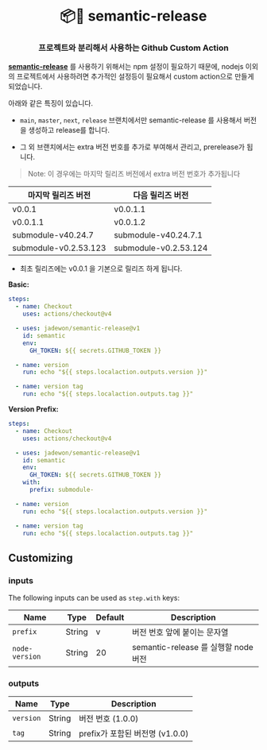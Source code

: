 <h1 align="center" style="border-bottom: none;">📦🚀 semantic-release</h1>
<h3 align="center">프로젝트와 분리해서 사용하는 Github Custom Action</h3>

**[semantic-release](https://github.com/semantic-release/semantic-release)** 를 사용하기 위해서는 npm 설정이 필요하기 때문에, nodejs 이외의 프로젝트에서 사용하려면 추가적인 설정등이 필요해서 custom action으로 만들게 되었습니다.

아래와 같은 특징이 있습니다.
- `main`, `master`, `next`, `release` 브랜치에서만 semantic-release 를 사용해서 버전을 생성하고 release를 합니다.

- 그 외 브랜치에서는 extra 버전 번호를 추가로 부여해서 관리고, prerelease가 됩니다.
> Note: 이 경우에는 마지막 릴리즈 버전에서 extra 버전 번호가 추가됩니다

| 마지막 릴리즈 버전  | 다음 릴리즈 버전 |
|-|-|
| v0.0.1 | v0.0.1.1 |
| v0.0.1.1 | v0.0.1.2 |
| submodule-v40.24.7 | submodule-v40.24.7.1 |
| submodule-v0.2.53.123 | submodule-v0.2.53.124 |

- 최초 릴리즈에는 v0.0.1 을 기본으로 릴리즈 하게 됩니다.


**Basic:**

```yaml
steps:
  - name: Checkout
    uses: actions/checkout@v4

  - uses: jadewon/semantic-release@v1
    id: semantic
    env:
      GH_TOKEN: ${{ secrets.GITHUB_TOKEN }}

  - name: version
    run: echo "${{ steps.localaction.outputs.version }}"

  - name: version tag
    run: echo "${{ steps.localaction.outputs.tag }}"
```


**Version Prefix:**

```yaml
steps:
  - name: Checkout
    uses: actions/checkout@v4

  - uses: jadewon/semantic-release@v1
    id: semantic
    env:
      GH_TOKEN: ${{ secrets.GITHUB_TOKEN }}
    with:
      prefix: submodule-

  - name: version
    run: echo "${{ steps.localaction.outputs.version }}"

  - name: version tag
    run: echo "${{ steps.localaction.outputs.tag }}"
```


## Customizing

### inputs

The following inputs can be used as `step.with` keys:

| Name       | Type   | Default | Description                                                                   |
|------------|--------|---------|-------------------------------------------------------------------------------|
| `prefix` | String | v        | 버전 번호 앞에 붙이는 문자열 |
| `node-version` | String | 20        | semantic-release 를 실행할 node 버전 |

### outputs

| Name       | Type   | Description  |
|------------|--------|---------|
| `version` | String | 버전 번호 (1.0.0) |
| `tag` | String | prefix가 포함된 버전명 (v1.0.0) |
